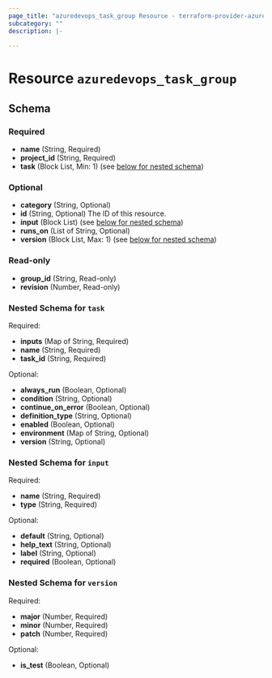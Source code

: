 ```yaml
---
page_title: "azuredevops_task_group Resource - terraform-provider-azuredevops"
subcategory: ""
description: |-
  
---
```


# Resource `azuredevops_task_group`





## Schema

### Required

- **name** (String, Required)
- **project_id** (String, Required)
- **task** (Block List, Min: 1) (see [below for nested schema](#nestedblock--task))

### Optional

- **category** (String, Optional)
- **id** (String, Optional) The ID of this resource.
- **input** (Block List) (see [below for nested schema](#nestedblock--input))
- **runs_on** (List of String, Optional)
- **version** (Block List, Max: 1) (see [below for nested schema](#nestedblock--version))

### Read-only

- **group_id** (String, Read-only)
- **revision** (Number, Read-only)

<a id="nestedblock--task"></a>
### Nested Schema for `task`

Required:

- **inputs** (Map of String, Required)
- **name** (String, Required)
- **task_id** (String, Required)

Optional:

- **always_run** (Boolean, Optional)
- **condition** (String, Optional)
- **continue_on_error** (Boolean, Optional)
- **definition_type** (String, Optional)
- **enabled** (Boolean, Optional)
- **environment** (Map of String, Optional)
- **version** (String, Optional)


<a id="nestedblock--input"></a>
### Nested Schema for `input`

Required:

- **name** (String, Required)
- **type** (String, Required)

Optional:

- **default** (String, Optional)
- **help_text** (String, Optional)
- **label** (String, Optional)
- **required** (Boolean, Optional)


<a id="nestedblock--version"></a>
### Nested Schema for `version`

Required:

- **major** (Number, Required)
- **minor** (Number, Required)
- **patch** (Number, Required)

Optional:

- **is_test** (Boolean, Optional)


